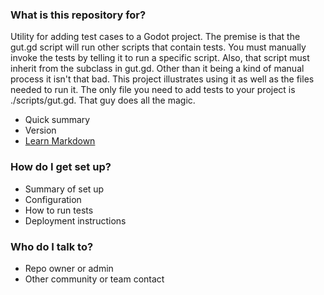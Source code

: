 ### What is this repository for? ###
Utility for adding test cases to a Godot project.  The premise is that the gut.gd script will run other scripts that contain tests.  You must manually invoke the tests by telling it to run a specific script.  Also, that script must inherit from the subclass in gut.gd.  Other than it being a kind of manual process it isn't that bad.  This project illustrates using it as well as the files needed to run it.  The only file you need to add tests to your project is ./scripts/gut.gd.  That guy does all the magic.

* Quick summary
* Version
* [Learn Markdown](https://bitbucket.org/tutorials/markdowndemo)

### How do I get set up? ###

* Summary of set up
* Configuration
* How to run tests
* Deployment instructions

### Who do I talk to? ###

* Repo owner or admin
* Other community or team contact